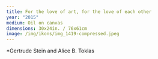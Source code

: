 ```yaml
---
title: For the love of art, for the love of each other
year: "2015"
medium: Oil on canvas
dimensions: 30x24in. / 76x61cm
image: /img/ikons/img_1419-compressed.jpeg
---
```

*Gertrude Stein and Alice B. Toklas
